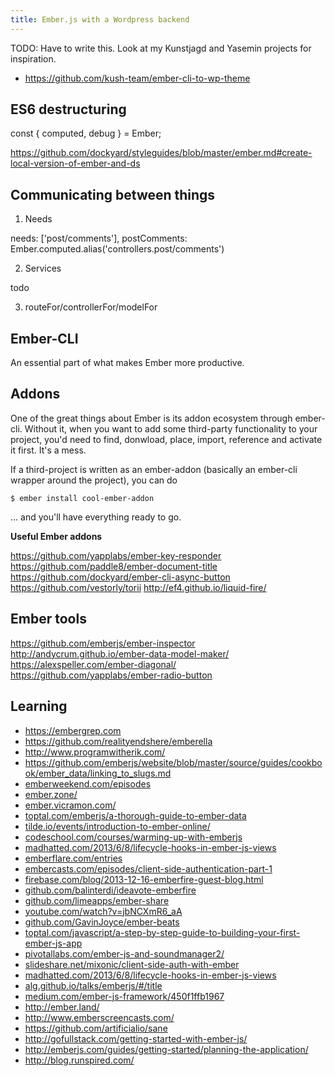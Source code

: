```yaml
---
title: Ember.js with a Wordpress backend
---
```


TODO: Have to write this. Look at my Kunstjagd and Yasemin projects for inspiration.

- https://github.com/kush-team/ember-cli-to-wp-theme

## ES6 destructuring

const { computed, debug } = Ember;

https://github.com/dockyard/styleguides/blob/master/ember.md#create-local-version-of-ember-and-ds

## Communicating between things

1. Needs

needs: ['post/comments'],
postComments: Ember.computed.alias('controllers.post/comments')

2. Services

todo

3. routeFor/controllerFor/modelFor

## Ember-CLI

An essential part of what makes Ember more productive.

## Addons

One of the great things about Ember is its addon ecosystem through ember-cli. Without it, when you want to add some third-party functionality to your project, you'd need to find, donwload, place, import, reference and activate it first. It's a mess.

If a third-project is written as an ember-addon (basically an ember-cli wrapper around the project), you can do

`$ ember install cool-ember-addon`

… and you'll have everything ready to go.

**Useful Ember addons**

https://github.com/yapplabs/ember-key-responder
https://github.com/paddle8/ember-document-title
https://github.com/dockyard/ember-cli-async-button
https://github.com/vestorly/torii
http://ef4.github.io/liquid-fire/

## Ember tools

https://github.com/emberjs/ember-inspector
http://andycrum.github.io/ember-data-model-maker/
https://alexspeller.com/ember-diagonal/
https://github.com/yapplabs/ember-radio-button

## Learning

- https://embergrep.com
- https://github.com/realityendshere/emberella
- http://www.programwitherik.com/
- https://github.com/emberjs/website/blob/master/source/guides/cookbook/ember_data/linking_to_slugs.md
- [emberweekend.com/episodes](https://emberweekend.com/episodes)
- [ember.zone/](http://ember.zone/)
- [ember.vicramon.com/](http://ember.vicramon.com/)
- [toptal.com/emberjs/a-thorough-guide-to-ember-data](http://www.toptal.com/emberjs/a-thorough-guide-to-ember-data)
- [tilde.io/events/introduction-to-ember-online/](http://www.tilde.io/events/introduction-to-ember-online/)
- [codeschool.com/courses/warming-up-with-emberjs](https://www.codeschool.com/courses/warming-up-with-emberjs)
- [madhatted.com/2013/6/8/lifecycle-hooks-in-ember-js-views](http://madhatted.com/2013/6/8/lifecycle-hooks-in-ember-js-views)
- [emberflare.com/entries](https://emberflare.com/entries)
- [embercasts.com/episodes/client-side-authentication-part-1](http://www.embercasts.com/episodes/client-side-authentication-part-1)
- [firebase.com/blog/2013-12-16-emberfire-guest-blog.html](https://www.firebase.com/blog/2013-12-16-emberfire-guest-blog.html)
- [github.com/balinterdi/ideavote-emberfire](https://github.com/balinterdi/ideavote-emberfire)
- [github.com/limeapps/ember-share](https://github.com/limeapps/ember-share)
- [youtube.com/watch?v=jbNCXmR6_aA](https://www.youtube.com/watch?v=jbNCXmR6_aA)
- [github.com/GavinJoyce/ember-beats](https://github.com/GavinJoyce/ember-beats)
- [toptal.com/javascript/a-step-by-step-guide-to-building-your-first-ember-js-app](http://www.toptal.com/javascript/a-step-by-step-guide-to-building-your-first-ember-js-app)
- [pivotallabs.com/ember-js-and-soundmanager2/](http://pivotallabs.com/ember-js-and-soundmanager2/)
- [slideshare.net/mixonic/client-side-auth-with-ember](http://www.slideshare.net/mixonic/client-side-auth-with-ember)
- [madhatted.com/2013/6/8/lifecycle-hooks-in-ember-js-views](http://madhatted.com/2013/6/8/lifecycle-hooks-in-ember-js-views)
- [alg.github.io/talks/emberjs/#/title](http://alg.github.io/talks/emberjs/#/title)
- [medium.com/ember-js-framework/450f1ffb1967](https://medium.com/ember-js-framework/450f1ffb1967)
- http://ember.land/
- http://www.emberscreencasts.com/
- https://github.com/artificialio/sane
- http://gofullstack.com/getting-started-with-ember-js/
- http://emberjs.com/guides/getting-started/planning-the-application/
- http://blog.runspired.com/
